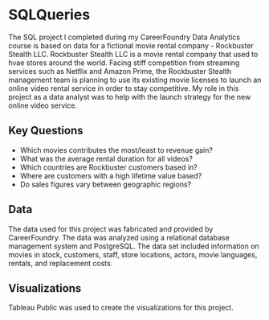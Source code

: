 # SQLQueries
The SQL project I completed during my CareerFoundry Data Analytics course is based on data for a fictional movie rental company - Rockbuster Stealth LLC. Rockbuster Stealth LLC is a movie rental company that used to hvae stores around the world. Facing stiff competition from streaming services such as Netflix and Amazon Prime, the Rockbuster Stealth management team is planning to use its existing movie licenses to launch an online video rental service in order to stay competitive. My role in this project as a data analyst was to help with the launch strategy for the new online video service.

## Key Questions
- Which movies contributes the most/least to revenue gain?
- What was the average rental duration for all videos?
- Which countries are Rockbuster customers based in?
- Where are customers with a high lifetime value based?
- Do sales figures vary between geographic regions?

## Data
The data used for this project was fabricated and provided by CareerFoundry. The data was analyzed using a relational database management system and PostgreSQL. The data set included information on movies in stock, customers, staff, store locations, actors, movie languages, rentals, and replacement costs.

## Visualizations
Tableau Public was used to create the visualizations for this project.
